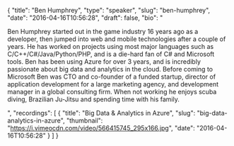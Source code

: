 {
  "title": "Ben Humphrey",
  "type": "speaker",
  "slug": "ben-humphrey",
  "date": "2016-04-16T10:56:28",
  "draft": false,
  "bio": "<p>Ben Humphrey started out in the game industry 16 years ago as a developer, then jumped into web and mobile technologies after a couple of years. He has worked on projects using most major languages such as C/C++/C#/Java/Python/PHP, and is a die-hard fan of C# and Microsoft tools. Ben has been using Azure for over 3 years, and is incredibly passionate about big data and analytics in the cloud. Before coming to Microsoft Ben was CTO and co-founder of a funded startup, director of application development for a large marketing agency, and development manager in a global consulting firm. When not working he enjoys scuba diving, Brazilian Ju-Jitsu and spending time with his family. </p>",
  "recordings": [
    {
      "title": "Big Data & Analytics in Azure",
      "slug": "big-data-analytics-in-azure",
      "thumbnail": "https://i.vimeocdn.com/video/566415745_295x166.jpg",
      "date": "2016-04-16T10:56:28"
    }
  ]
}
